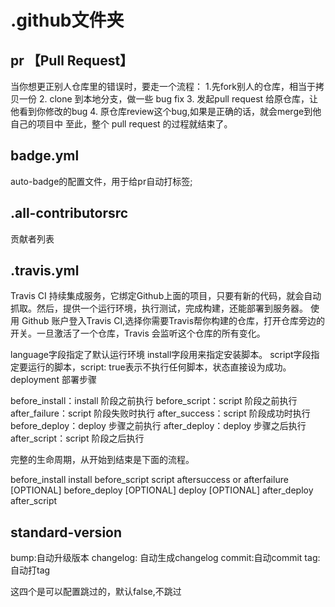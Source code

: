 # .github文件夹
## pr 【Pull Request】
当你想更正别人仓库里的错误时，要走一个流程：
1.先fork别人的仓库，相当于拷贝一份
2. clone 到本地分支，做一些 bug fix
3. 发起pull request 给原仓库，让他看到你修改的bug
4. 原仓库review这个bug,如果是正确的话，就会merge到他自己的项目中
至此，整个 pull request 的过程就结束了。

## badge.yml
auto-badge的配置文件，用于给pr自动打标签;

## .all-contributorsrc
贡献者列表

## .travis.yml
Travis CI 持续集成服务，它绑定Github上面的项目，只要有新的代码，就会自动抓取。然后，提供一个运行环境，执行测试，完成构建，还能部署到服务器。
使用 Github 账户登入Travis CI,选择你需要Travis帮你构建的仓库，打开仓库旁边的开关。一旦激活了一个仓库，Travis 会监听这个仓库的所有变化。

language字段指定了默认运行环境
install字段用来指定安装脚本。
script字段指定要运行的脚本，script: true表示不执行任何脚本，状态直接设为成功。
deployment 部署步骤

before_install：install 阶段之前执行
before_script：script 阶段之前执行
after_failure：script 阶段失败时执行
after_success：script 阶段成功时执行
before_deploy：deploy 步骤之前执行
after_deploy：deploy 步骤之后执行
after_script：script 阶段之后执行 

完整的生命周期，从开始到结束是下面的流程。

before_install
install
before_script
script
aftersuccess or afterfailure
[OPTIONAL] before_deploy
[OPTIONAL] deploy
[OPTIONAL] after_deploy
after_script


## standard-version
bump:自动升级版本
changelog: 自动生成changelog 
commit:自动commit 
tag:自动打tag  

这四个是可以配置跳过的，默认false,不跳过